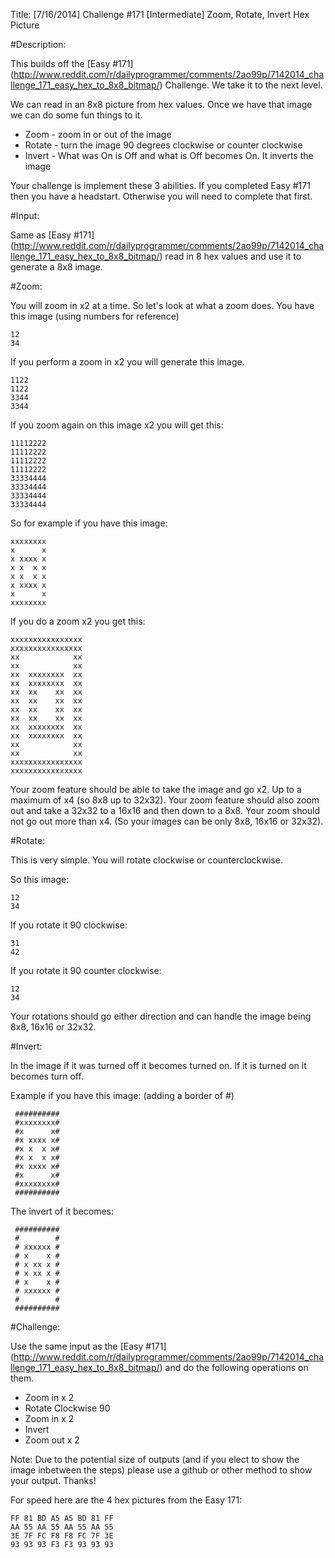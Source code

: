 Title: [7/16/2014] Challenge #171 [Intermediate] Zoom, Rotate, Invert Hex Picture

#Description:

This builds off the [Easy #171] (http://www.reddit.com/r/dailyprogrammer/comments/2ao99p/7142014_challenge_171_easy_hex_to_8x8_bitmap/) Challenge. We take it to the next level.

We can read in an 8x8 picture from hex values. Once we have that image we can do some fun things to it.

* Zoom - zoom in or out of the image
* Rotate - turn the image 90 degrees clockwise or counter clockwise
* Invert - What was On is Off and what is Off becomes On. It inverts the image

Your challenge is implement these 3 abilities. If you completed Easy #171 then you have a headstart. Otherwise you will need to complete that first.

#Input:

Same as [Easy #171] (http://www.reddit.com/r/dailyprogrammer/comments/2ao99p/7142014_challenge_171_easy_hex_to_8x8_bitmap/) read in 8 hex values and use it to generate a 8x8 image.

#Zoom:

You will zoom in x2 at a time. So let's look at what a zoom does.
You have this image (using numbers for reference)

    12
    34

If you perform a zoom in x2 you will generate this image.

    1122
    1122
    3344
    3344

If you zoom again on this image x2 you will get this:

    11112222
    11112222
    11112222
    11112222
    33334444
    33334444
    33334444
    33334444

So for example if you have this image:

    xxxxxxxx
    x      x
    x xxxx x
    x x  x x
    x x  x x
    x xxxx x
    x      x
    xxxxxxxx

If you do a zoom x2 you get this:

    xxxxxxxxxxxxxxxx
    xxxxxxxxxxxxxxxx
    xx            xx
    xx            xx
    xx  xxxxxxxx  xx
    xx  xxxxxxxx  xx
    xx  xx    xx  xx
    xx  xx    xx  xx
    xx  xx    xx  xx
    xx  xx    xx  xx
    xx  xxxxxxxx  xx
    xx  xxxxxxxx  xx
    xx            xx
    xx            xx
    xxxxxxxxxxxxxxxx
    xxxxxxxxxxxxxxxx

Your zoom feature should be able to take the image and go x2. Up to a maximum of x4 (so 8x8 up to 32x32).
Your zoom feature should also zoom out and take a 32x32 to a 16x16 and then down to a 8x8. Your zoom should
not go out more than x4. (So your images can be only 8x8, 16x16 or 32x32).

#Rotate:

This is very simple. You will rotate clockwise or counterclockwise.

So this image:

    12
    34

If you rotate it 90 clockwise:

    31
    42

If you rotate it 90 counter clockwise:

    12
    34


Your rotations should go either direction and can handle the image being 8x8, 16x16 or 32x32.

#Invert:

In the image if it was turned off it becomes turned on. If it is turned on it becomes turn off.

Example if you have this image: (adding a border of #)


     ##########
     #xxxxxxxx#
     #x      x#
     #x xxxx x#
     #x x  x x#
     #x x  x x#
     #x xxxx x#
     #x      x#
     #xxxxxxxx#
     ##########

The invert of it becomes:

     ##########
     #        #
     # xxxxxx #
     # x    x #
     # x xx x #
     # x xx x #
     # x    x #
     # xxxxxx #
     #        #
     ##########

#Challenge:

Use the same input as the [Easy #171] (http://www.reddit.com/r/dailyprogrammer/comments/2ao99p/7142014_challenge_171_easy_hex_to_8x8_bitmap/) and do the following operations on them.

* Zoom in x 2
* Rotate Clockwise 90
* Zoom in x 2
* Invert
* Zoom out x 2

Note: Due to the potential size of outputs (and if you elect to show the image inbetween the steps) please use a github or other method to show your output. Thanks!

For speed here are the 4 hex pictures from the Easy 171:

    FF 81 BD A5 A5 BD 81 FF
    AA 55 AA 55 AA 55 AA 55
    3E 7F FC F8 F8 FC 7F 3E
    93 93 93 F3 F3 93 93 93

